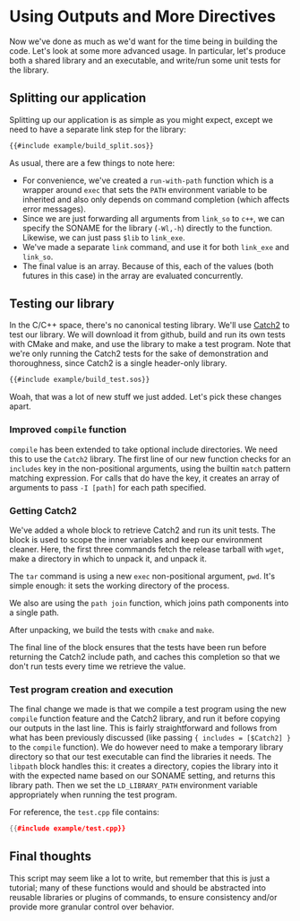# Using Outputs and More Directives

Now we've done as much as we'd want for the time being in building the code.
Let's look at some more advanced usage. In particular, let's produce both a
shared library and an executable, and write/run some unit tests for the library.

## Splitting our application
Splitting up our application is as simple as you might expect, except we need to
have a separate link step for the library:

```sh
{{#include example/build_split.sos}}
```

As usual, there are a few things to note here:

* For convenience, we've created a `run-with-path` function which is a wrapper
  around `exec` that sets the `PATH` environment variable to be inherited and
  also only depends on command completion (which affects error messages).
* Since we are just forwarding all arguments from `link_so` to `c++`, we can
  specify the SONAME for the library (`-Wl,-h`) directly to the function.
  Likewise, we can just pass `$lib` to `link_exe`.
* We've made a separate `link` command, and use it for both `link_exe` and
  `link_so`.
* The final value is an array. Because of this, each of the values (both futures
  in this case) in the array are evaluated concurrently.

## Testing our library
In the C/C++ space, there's no canonical testing library. We'll use [Catch2][]
to test our library. We will download it from github, build and run its own
tests with CMake and make, and use the library to make a test program. Note that
we're only running the Catch2 tests for the sake of demonstration and
thoroughness, since Catch2 is a single header-only library.

```sh
{{#include example/build_test.sos}}
```

Woah, that was a lot of new stuff we just added. Let's pick these changes apart.

### Improved `compile` function
`compile` has been extended to take optional include directories. We need this
to use the `Catch2` library. The first line of our new function checks for an
`includes` key in the non-positional arguments, using the builtin `match`
pattern matching expression. For calls that do have the key, it creates an array
of arguments to pass `-I [path]` for each path specified.

### Getting Catch2
We've added a whole block to retrieve Catch2 and run its unit tests. The block
is used to scope the inner variables and keep our environment cleaner. Here, the
first three commands fetch the release tarball with `wget`, make a directory in
which to unpack it, and unpack it.

The `tar` command is using a new `exec` non-positional argument, `pwd`. It's
simple enough: it sets the working directory of the process.

We also are using the `path join` function, which joins path components into a
single path.

After unpacking, we build the tests with `cmake` and `make`.

The final line of the block ensures that the tests have been run before
returning the Catch2 include path, and caches this completion so that we don't
run tests every time we retrieve the value.

### Test program creation and execution
The final change we made is that we compile a test program using the new
`compile` function feature and the Catch2 library, and run it before copying our
outputs in the last line. This is fairly straightforward and follows from what
has been previously discussed (like passing `{ includes = [$Catch2] }` to the
`compile` function). We do however need to make a temporary library directory so
that our test executable can find the libraries it needs. The `libpath` block
handles this: it creates a directory, copies the library into it with the
expected name based on our SONAME setting, and returns this library path. Then
we set the `LD_LIBRARY_PATH` environment variable appropriately when running the
test program.

For reference, the `test.cpp` file contains:

```c++
{{#include example/test.cpp}}
```

## Final thoughts
This script may seem like a lot to write, but remember that this is just a
tutorial; many of these functions would and should be abstracted into reusable
libraries or plugins of commands, to ensure consistency and/or provide more
granular control over behavior.

[Catch2]: https://github.com/catchorg/Catch2
